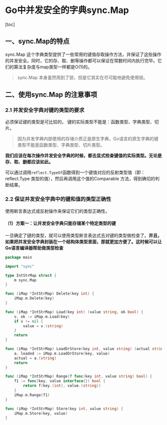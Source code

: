 # Go中并发安全的字典sync.Map

[toc]

## 一、sync.Map的特点

sync.Map 这个字典类型提供了一些常用的键值存取操作方法，并保证了这些操作的并发安全。同时，它的存、取、删等操作都可以保证在常数时间内执行完毕。它们的算法复杂度与map类型一样都是O(1)的。

> sync.Map 本身虽然用到了锁，但是它其实在尽可能地避免使用锁。

## 二、使用sync.Map 的注意事项

### 2.1 并发安全字典对键的类型的要求

必须保证键的类型是可比较的， 键的实际类型不能是：函数类型、字典类型、切片。

> 因为并发字典内部使用的存储介质正是原生字典，Go语言的原生字典的键类型不能是函数类型、字典类型、切片类型。

**我们应该在每次操作并发安全字典的时候，都去显式检查键值的实际类型。无论是存、取、删都应该如此。**

可以通过调用`reflect.TypeOf`函数得到一个键值对应的反射类型值（即：reflect.Type 类型的值），然后再调用这个值的Comparable 方法，得到确切的判断结果。

### 2.2 保证并发安全字典中的键和值的类型正确性

使用断言表达式或反射操作来保证它们的类型正确性。

#### （1）方案一：让并发安全字典只能存储某个特定类型的键

一旦确定了键的类型，就可以使用类型断言表达式去对键的类型做检查了。**并且，如果把并发安全字典封装在一个结构体类型里面，那就更加方便了。这时候可以让Go语言编译器帮助做类型检查**

```go
package main

import "sync"

type IntStrMap struct {
	m sync.Map
}

func (iMap *IntStrMap) Delete(key int) {
	iMap.m.Delete(key)
}

func (iMap *IntStrMap) Load(key int) (value string, ok bool) {
	v, ok := iMap.m.Load(key)
	if v != nil {
		value = v.(string)
	}
	return
}

func (iMap *IntStrMap) LoadOrStore(key int, value string) (actual string, loaded bool) {
	a, loaded := iMap.m.LoadOrStore(key, value)
	actual = a.(string)
	return
}

func (iMap *IntStrMap) Range(f func(key int, value string) bool) {
	f1 := func(key, value interface{}) bool {
		return f(key.(int), value.(string))
	}
	iMap.m.Range(f1)
}

func (iMap *IntStrMap) Store(key int, value string) {
	iMap.m.Store(key, value)
}
```



